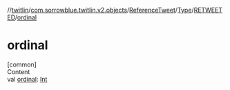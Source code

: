 //[twitlin](../../../../index.md)/[com.sorrowblue.twitlin.v2.objects](../../../index.md)/[ReferenceTweet](../../index.md)/[Type](../index.md)/[RETWEETED](index.md)/[ordinal](ordinal.md)



# ordinal  
[common]  
Content  
val [ordinal](ordinal.md): [Int](https://kotlinlang.org/api/latest/jvm/stdlib/kotlin/-int/index.html)  



